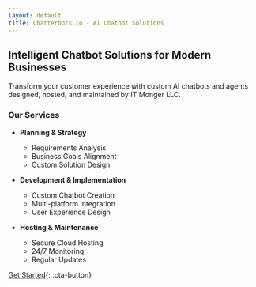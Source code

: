 ```yaml
---
layout: default
title: Chatterbots.io - AI Chatbot Solutions
---
```


## Intelligent Chatbot Solutions for Modern Businesses

Transform your customer experience with custom AI chatbots and agents designed, hosted, and maintained by IT Monger LLC.

### Our Services

- **Planning & Strategy**
  - Requirements Analysis
  - Business Goals Alignment
  - Custom Solution Design

- **Development & Implementation**
  - Custom Chatbot Creation
  - Multi-platform Integration
  - User Experience Design

- **Hosting & Maintenance**
  - Secure Cloud Hosting
  - 24/7 Monitoring
  - Regular Updates

[Get Started](/contact){: .cta-button}